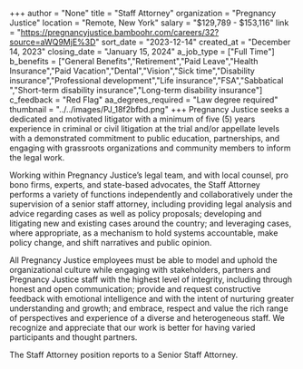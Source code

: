 +++
author = "None"
title = "Staff Attorney"
organization = "Pregnancy Justice"
location = "Remote, New York"
salary = "$129,789 - $153,116"
link = "https://pregnancyjustice.bamboohr.com/careers/32?source=aWQ9MjE%3D"
sort_date = "2023-12-14"
created_at = "December 14, 2023"
closing_date = "January 15, 2024"
a_job_type = ["Full Time"]
b_benefits = ["General Benefits","Retirement","Paid Leave","Health Insurance","Paid Vacation","Dental","Vision","Sick time","Disability insurance","Professional development","Life insurance","FSA","Sabbatical ","Short-term disability insurance","Long-term disability insurance"]
c_feedback = "Red Flag"
aa_degrees_required = "Law degree required"
thumbnail = "../../images/PJ_18f2bfbd.png"
+++
Pregnancy Justice seeks a dedicated and motivated litigator with a minimum of five (5) years experience in criminal or civil litigation at the trial and/or appellate levels with a demonstrated commitment to public education, partnerships, and engaging with grassroots organizations and community members to inform the legal work. 

Working within Pregnancy Justice’s legal team, and with local counsel, pro bono firms, experts, and state-based advocates, the Staff Attorney performs a variety of functions independently and collaboratively under the supervision of a senior staff attorney, including providing legal analysis and advice regarding cases as well as policy proposals; developing and litigating new and existing cases around the country; and leveraging cases, where appropriate, as a mechanism to hold systems accountable, make policy change, and shift narratives and public opinion. 

All Pregnancy Justice employees must be able to model and uphold the organizational culture while engaging with stakeholders, partners and Pregnancy Justice staff with the highest level of integrity, including through honest and open communication; provide and request constructive feedback with emotional intelligence and with the intent of nurturing greater understanding and growth; and embrace, respect and value the rich range of perspectives and experience of a diverse and heterogeneous staff. We recognize and appreciate that our work is better for having varied participants and thought partners.

The Staff Attorney position reports to a Senior Staff Attorney.
